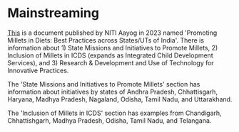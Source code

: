 # Mainstreaming

[This](https://static.pib.gov.in/WriteReadData/specificdocs/documents/2023/apr/doc2023426187201.pdf) is a document published by NITI Aayog in 2023 named 'Promoting Millets in Diets: Best Practices across States/UTs of India'. There is information about 1) State Missions and Initiatives to Promote Millets, 2) Inclusion of Millets in ICDS (expands as Integrated Child Development Services), and 3) Research & Development and Use of Technology for Innovative Practices.

The 'State Missions and Initiatives to Promote Millets' section has information about initiatives by states of Andhra Pradesh, Chhattisgarh, Haryana, Madhya Pradesh, Nagaland, Odisha, Tamil Nadu, and Uttarakhand.

The 'Inclusion of Millets in ICDS' section has examples from Chandigarh, Chhattishgarh, Madhya Pradesh, Odisha, Tamil Nadu, and Telangana.

